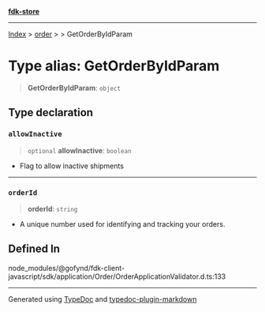 [**fdk-store**](../../../README.md)
***

[Index](../../../API.md) > [order](../../README.md) > [<internal>](../README.md) > GetOrderByIdParam

# Type alias: GetOrderByIdParam

> **GetOrderByIdParam**: `object`

## Type declaration

### `allowInactive`

> `optional` **allowInactive**: `boolean`

- Flag to allow inactive shipments

***

### `orderId`

> **orderId**: `string`

- A unique number used for identifying and
tracking your orders.

## Defined In

node\_modules/@gofynd/fdk-client-javascript/sdk/application/Order/OrderApplicationValidator.d.ts:133

***
Generated using [TypeDoc](https://typedoc.org/) and [typedoc-plugin-markdown](https://www.npmjs.com/package/typedoc-plugin-markdown)
